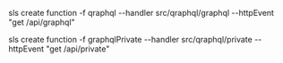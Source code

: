 sls create function -f qraphql --handler src/qraphql/graphql --httpEvent "get /api/graphql"

sls create function -f graphqlPrivate --handler src/qraphql/private --httpEvent "get /api/private"